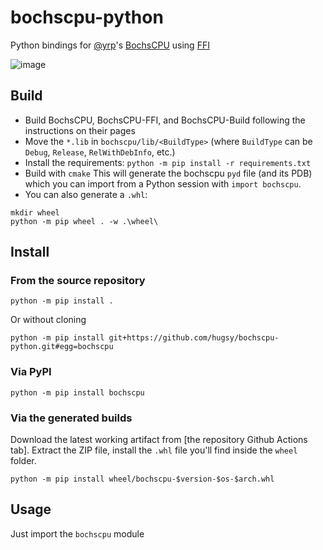 # bochscpu-python

Python bindings for [@yrp](https://github.com/yrp604/)'s [BochsCPU](https://github.com/yrp604/bochscpu) using [FFI](https://github.com/yrp604/bochscpu-ffi)

![image](https://i.imgur.com/YvXg2Tz.png)

## Build

 * Build BochsCPU, BochsCPU-FFI, and BochsCPU-Build following the instructions on their pages
 * Move the `*.lib` in `bochscpu/lib/<BuildType>` (where `BuildType` can be `Debug`, `Release`, `RelWithDebInfo`, etc.)
 * Install the requirements: `python -m pip install -r requirements.txt`
 * Build with `cmake`
   This will generate the bochscpu `pyd` file (and its PDB) which you can import from a Python session with `import bochscpu`.
 * You can also generate a `.whl`:

```
mkdir wheel
python -m pip wheel . -w .\wheel\
```

## Install

### From the source repository

```
python -m pip install .
```

Or without cloning

```
python -m pip install git+https://github.com/hugsy/bochscpu-python.git#egg=bochscpu
```


### Via PyPI

```
python -m pip install bochscpu
```


### Via the generated builds

Download the latest working artifact from [the repository Github Actions tab]. Extract the ZIP file, install the `.whl` file you'll find inside the `wheel` folder.

```
python -m pip install wheel/bochscpu-$version-$os-$arch.whl
```


## Usage

Just import the `bochscpu` module
